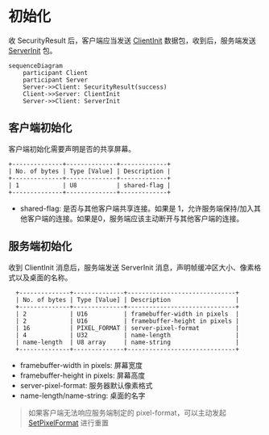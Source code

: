 # 初始化

收 SecurityResult 后，客户端应当发送 [ClientInit](#客户端初始化) 数据包，收到后，服务端发送 [ServerInit](#服务端初始化) 包。

```mermaid
sequenceDiagram
    participant Client
    participant Server
    Server->>Client: SecurityResult(success)
    Client->>Server: ClientInit
    Server->>Client: ServerInit
```

## 客户端初始化

客户端初始化需要声明是否的共享屏幕。

```
+--------------+--------------+-------------+
| No. of bytes | Type [Value] | Description |
+--------------+--------------+-------------+
| 1            | U8           | shared-flag |
+--------------+--------------+-------------+
```

- shared-flag: 是否与其他客户端共享连接。如果是 1，允许服务端保持/加入其他客户端的连接。如果是0，服务端应该主动断开与其他客户端的连接。

## 服务端初始化

收到 ClientInit 消息后，服务端发送 ServerInit 消息，声明帧缓冲区大小、像素格式以及桌面的名称。

```
  +--------------+--------------+------------------------------+
  | No. of bytes | Type [Value] | Description                  |
  +--------------+--------------+------------------------------+
  | 2            | U16          | framebuffer-width in pixels  |
  | 2            | U16          | framebuffer-height in pixels |
  | 16           | PIXEL_FORMAT | server-pixel-format          |
  | 4            | U32          | name-length                  |
  | name-length  | U8 array     | name-string                  |
  +--------------+--------------+------------------------------+
```

- framebuffer-width in pixels: 屏幕宽度
- framebuffer-height in pixels: 屏幕高度
- server-pixel-format: 服务器默认像素格式
- name-length/name-string: 桌面的名字

> 如果客户端无法响应服务端制定的 pixel-format，可以主动发起 [SetPixelFormat](/display/pixel-format.md#SetPixelFormat) 进行重置